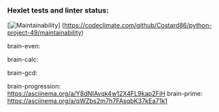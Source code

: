 ### Hexlet tests and linter status:
[![Maintainability](https://api.codeclimate.com/v1/badges/275604e9d5fd7143aec5/maintainability)]
(https://codeclimate.com/github/Costard86/python-project-49/maintainability)


brain-even:  
<script async id="asciicast-K9RftQJNmGC9bCMWudJtNaYfg" src="https://asciinema.org/a/K9RftQJNmGC9bCMWudJtNaYfg.js"></script>
brain-calc:  
<script async id="asciicast-clCRq1q9WDNiwtnnEi9vF2Gla" src="https://asciinema.org/a/clCRq1q9WDNiwtnnEi9vF2Gla.js"></script>
brain-gcd:  
<script async id="asciicast-8toKuvUIb5aLsmG15pm3V5HRw" src="https://asciinema.org/a/8toKuvUIb5aLsmG15pm3V5HRw.js"></script>
brain-progression:  
https://asciinema.org/a/Y8dNIAvqk4w12X4FL9kap2FiH
brain-prime:  
https://asciinema.org/a/qWZbs2m7h7FAsqbK37kEa71k1



